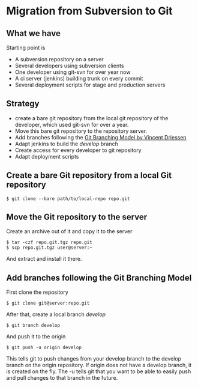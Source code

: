 Migration from Subversion to Git
================================

What we have
------------

Starting point is

- A subversion repository on a server
- Several developers using subversion clients
- One developer using git-svn for over year now
- A ci server (jenkins) building trunk on every commit
- Several deployment scripts for stage and production servers


Strategy
--------

- create a bare git repository from the local git repository of the developer, which used git-svn for over a year.
- Move this bare git repository to the repository server.
- Add branches following the [Git Branching Model by Vincent Driessen](http://nvie.com/posts/a-successful-git-branching-model/)
- Adapt jenkins to build the *develop* branch
- Create access for every developer to git repository
- Adapt deployment scripts


Create a bare Git repository from a local Git repository
--------------------------------------------------------

    $ git clone --bare path/to/local-repo repo.git


Move the Git repository to the server
-------------------------------------

Create an archive out of it and copy it to the server

    $ tar -czf repo.git.tgz repo.git
    $ scp repo.git.tgz user@server:~

And extract and install it there.


Add branches following the Git Branching Model
----------------------------------------------

First clone the repository

    $ git clone git@server:repo.git

After that, create a local branch *develop*

    $ git branch develop

And push it to the origin

    $ git push -u origin develop

This tells git to push changes from your develop branch to the develop branch on the origin repository. If origin does not have a develop branch, it is created on the fly. The -u tells git that you want to be able to easily push and pull changes to that branch in the future.

